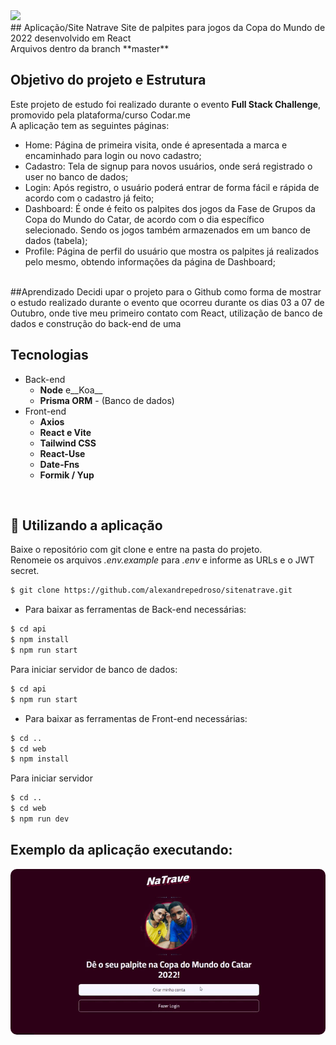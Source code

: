 <div align="start">
 <img src="https://user-images.githubusercontent.com/101142042/195394799-de11ed12-202f-4bb0-a031-10c387021f2e.png" width=350px />
</div>
## Aplicação/Site Natrave
Site de palpites para jogos da Copa do Mundo de 2022 desenvolvido em React
<br/>Arquivos dentro da branch **master**


## Objetivo do projeto e Estrutura
Este projeto de estudo foi realizado durante o evento __Full Stack Challenge__, promovido pela plataforma/curso Codar.me <br />
A aplicação tem as seguintes páginas: <br />
- Home: Página de primeira visita, onde é apresentada a marca e encaminhado para login ou novo cadastro;
- Cadastro: Tela de signup para novos usuários, onde será registrado o user no banco de dados;
- Login: Após registro, o usuário poderá entrar de forma fácil e rápida de acordo com o cadastro já feito;
- Dashboard: É onde é feito os palpites dos jogos da Fase de Grupos da Copa do Mundo do Catar, de acordo com o dia específico <br />
selecionado. Sendo os jogos também armazenados em um banco de dados (tabela);
- Profile: Página de perfil do usuário que mostra os palpites já realizados pelo mesmo, obtendo informações da página de Dashboard;<br />
<br/>
##Aprendizado
Decidi upar o projeto para o Github como forma de mostrar o estudo realizado durante o evento que ocorreu durante os dias 03 a 07 de Outubro, onde tive meu primeiro contato com React, utilização de banco de dados e construção do back-end de uma 

## Tecnologias
* Back-end
  * __Node__ e__Koa__ 
  * __Prisma ORM__ - (Banco de dados)
* Front-end
  * __Axios__ 
  * __React e Vite__
  * __Tailwind CSS__ 
  * __React-Use__ 
  * __Date-Fns__ 
  * __Formik / Yup__ 
  
<br />

## :car: Utilizando a aplicação
Baixe o repositório com git clone e entre na pasta do projeto.<br/>
Renomeie os arquivos _.env.example_ para _.env_ e informe as URLs e o JWT secret.<br/>
```bash
$ git clone https://github.com/alexandrepedroso/sitenatrave.git
```
* Para baixar as ferramentas de Back-end necessárias:
```bash
$ cd api
$ npm install
$ npm run start
```
Para iniciar servidor de banco de dados:
```bash
$ cd api
$ npm run start
```
* Para baixar as ferramentas de Front-end necessárias:
```bash
$ cd ..
$ cd web
$ npm install
```
Para iniciar servidor
```bash
$ cd ..
$ cd web
$ npm run dev
```
## Exemplo da aplicação executando:
<p align="center">
  <kbd>
 <img width="auto" style="border-radius: 10px" height="auto" 
 src="https://github.com/alexandrepedroso/sitenatrave/blob/master/public/imgs/GifPreview.gif" alt="Intro">
  </kbd>
  </br>
</p>
